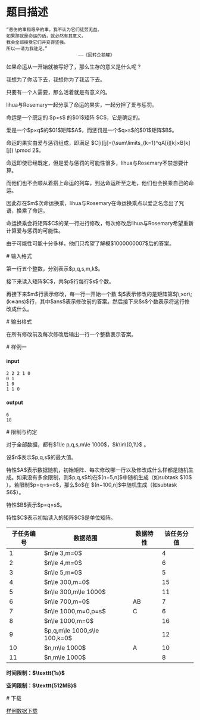 # 题目描述

<pre><code>“悲伤的事和艰辛的事，我不认为它们徒劳无益。  
如果那就是命运的话，就必然有其意义。  
我会全部接受它们并变得坚强。  
所以——请为我驻足。”  
                           ——《回转企鹅罐》</code></pre>
<p>如果命运从一开始就被写好了，那么生存的意义是什么呢？  </p>
<p>我想为了你活下去，我想你为了我活下去。  </p>
<p>只要有一个人需要，那么活着就是有意义的。  </p>
<p>lihua与Rosemary一起分享了命运的果实，一起分担了爱与惩罚。  </p>
<p>命运是一个既定的 $p×s$ 的$01$矩阵 $C$，它是确定的。 </p>
<p>爱是一个$p×q$的$01$矩阵$A$，而惩罚是一个$q×s$的$01$矩阵$B$。</p>
<p>命运的果实由爱与惩罚组成，即满足 $C[i][j]=(\sum\limits_{k=1}^qA[i][k]×B[k][j]) \pmod 2$。</p>
<p>命运即使已经既定，但是爱与惩罚的可能性很多，lihua与Rosemary不禁想要计算。</p>
<p>而他们也不会顺从着搭上命运的列车，到达命运所至之地，他们也会换乘自己的命运。</p>
<p>因此存在$m$次命运换乘，lihua与Rosemary在命运换乘点以爱之名念出了咒语，换乘了命运。</p>
<p>命运换乘会将矩阵$C$的某一行进行修改，每次修改后lihua与Rosemary希望重新计算爱与惩罚的可能性。</p>
<p>由于可能性可能十分多样，他们只希望了解模$1000000007$后的答案。</p>
# 输入格式


<p>第一行五个整数，分别表示$p,q,s,m,k$。</p>
<p>接下来读入矩阵$C$，共$p$行每行$s$个数。</p>
<p>再接下来$m$行表示修改，每一行一开始一个数 $j$表示修改的是矩阵第$j\;xor\;(k∗ans)$行，其中$ans$表示修改前的答案。然后接下来$s$个数表示将这行修改成什么。</p>
# 输出格式


<p>在所有修改前及每次修改后输出一行一个整数表示答案。</p>
# 样例一


<h4>input</h4>
<pre><code>2 2 2 1 0
0 1
1 0
1 1 0</code></pre>
<h4>output</h4>
<pre><code>6
18</code></pre>
# 限制与约定


<p>对于全部数据，都有$1\le p,q,s,m\le 1000$，$k\in\{0,1\}$   。</p>
<p>设$n$表示$p,q,s$的最大值。</p>
<p>特性$A$表示数据随机，初始矩阵、每次修改哪一行以及修改成什么样都是随机生成。如果没有多余限制，则$p,q,s$均在$(n−5,n]$中随机生成（如subtask $10$   ）。若限制$p=q=s=o$，那么$o$在 $(n−100,n]$中随机生成（如subtask $6$）。</p>
<p>特性$B$表示$p=q=s$。</p>
<p>特性$C$表示初始读入的矩阵$C$是单位矩阵。</p>
<div class="table-responsive">
<table class="table table-bordered table-text-center table-verticle-middle"><thead><tr><th>子任务编号</th><th>数据范围</th><th>数据特性</th><th>该任务分值</th></tr></thead><tbody><tr><td>1</td><td>$n\le 3,m=0$</td><td> </td><td>4</td></tr><tr><td>2</td><td>$n\le 4,m=0$</td><td> </td><td>6</td></tr><tr><td>3</td><td>$n\le 5,m=0$</td><td> </td><td>5</td></tr><tr><td>4</td><td>$n\le 300,m=0$</td><td> </td><td>15</td></tr><tr><td>5</td><td>$n\le 300,m\le 1000$</td><td> </td><td>11</td></tr><tr><td>6</td><td>$n\le 700,m=0$</td><td>AB</td><td>7</td></tr><tr><td>7</td><td>$n\le 1000,m=0,p=s$</td><td>C</td><td>6</td></tr><tr><td>8</td><td>$n\le 1000,m=0$</td><td> </td><td>16</td></tr><tr><td>9</td><td>$p,q,m\le 1000,s\le 100,k=0$</td><td> </td><td>12</td></tr><tr><td>10</td><td>$n,m\le 1000$</td><td>A</td><td>10</td></tr><tr><td>11</td><td>$n,m\le 1000$</td><td> </td><td>8</td></tr></tbody></table></div>


<p><strong>时间限制：$\texttt{1s}$</strong></p>
<p><strong>空间限制：$\texttt{512MB}$</strong></p>
# 下载


<p><a href="/download.php?type=problem&amp;id=453">样例数据下载</a></p>
